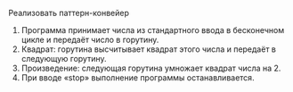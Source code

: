 Реализовать паттерн-конвейер
1. Программа принимает числа из стандартного ввода в бесконечном цикле и передаёт число в горутину.
2. Квадрат: горутина высчитывает квадрат этого числа и передаёт в следующую горутину.
3. Произведение: следующая горутина умножает квадрат числа на 2.
4. При вводе «stop» выполнение программы останавливается.